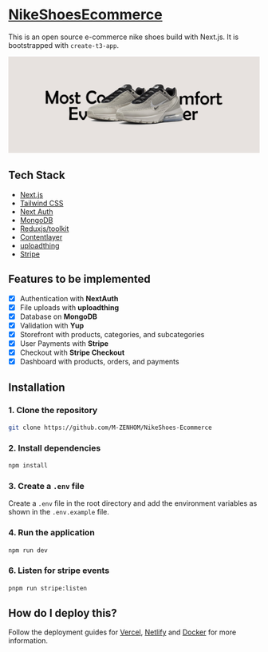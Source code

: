 # [NikeShoesEcommerce](https://nike-shoes-ecommerce.vercel.app/)

This is an open source e-commerce nike shoes build with Next.js. It is bootstrapped with `create-t3-app`.

[![NikeShoesEcommerce](./public/banner.jpg)](https://nike-shoes-ecommerce.vercel.app/)

## Tech Stack

- [Next.js](https://nextjs.org)
- [Tailwind CSS](https://tailwindcss.com)
- [Next Auth](https://next-auth.js.org)
- [MongoDB](https://www.mongodb.com/)
- [Reduxjs/toolkit](https://redux-toolkit.js.org/)
- [Contentlayer](https://www.contentlayer.dev)
- [uploadthing](https://uploadthing.com)
- [Stripe](https://stripe.com)

## Features to be implemented

- [x] Authentication with **NextAuth**
- [x] File uploads with **uploadthing**
- [x] Database on **MongoDB**
- [x] Validation with **Yup**
- [x] Storefront with products, categories, and subcategories
- [x] User Payments with **Stripe**
- [x] Checkout with **Stripe Checkout**
- [x] Dashboard with products, orders, and payments

## Installation

### 1. Clone the repository

```bash
git clone https://github.com/M-ZENHOM/NikeShoes-Ecommerce
```

### 2. Install dependencies

```bash
npm install
```

### 3. Create a `.env` file

Create a `.env` file in the root directory and add the environment variables as shown in the `.env.example` file.

### 4. Run the application

```bash
npm run dev
```

### 6. Listen for stripe events

```bash
pnpm run stripe:listen
```

## How do I deploy this?

Follow the deployment guides for [Vercel](https://create.t3.gg/en/deployment/vercel), [Netlify](https://create.t3.gg/en/deployment/netlify) and [Docker](https://create.t3.gg/en/deployment/docker) for more information.
